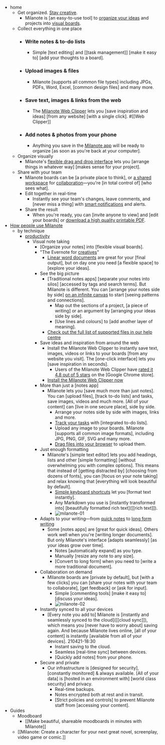 - home
    - Get organized. [Stay creative](https://milanote.com/?referrer=rcCO3ehGRWkqTf3QEE).
        - Milanote is [an easy-to-use tool] to [organize your ideas](((BP9ax-DQ4))) and projects into [visual boards](((kCdij3Bc4))).
    - Collect everything in one place
        - ### Write notes & to-do lists
            - Simple [text editing] and [[task management]] [make it easy to] [add your thoughts to a board].
        - ### Upload images & files
            - Milanote [supports all common file types] including JPGs, PDFs, Word, Excel, [common design files] and many more.
        - ### Save text, images & links from the web
            - The [Milanote Web Clipper](https://milanote.com/download-web-clipper?referrer=rcCO3ehGRWkqTf3QEE) lets you [save inspiration and ideas] [from any website] [with a single click]. #[[Web Clipper]]
        - ### Add notes & photos from your phone
            - Anything you save in the [Milanote app](https://milanote.com/download-mobile-app?referrer=rcCO3ehGRWkqTf3QEE) will be ready to organize [as soon as you're back at your computer].
    - Organize visually
        - Milanote's [flexible drag and drop interface](((2D-uWhHN7))) lets you [arrange things in whatever way] [makes sense for your project].
    - Share with your team
        - Milanote boards can be [a private place to think], or [a shared workspace](((tt1E-ii3j))) for [collaboration](((qoomjxQ6j)))—you're [in total control of] [who sees what].
        - Edit together in real-time
            - Instantly see your team's changes, leave comments, and [never miss a thing] with [smart notifications](((EdJCtKiy3))) and alerts.
        - Share the result
            - When you're ready, you can [invite anyone to view] and [edit your boards] or [download a high quality printable PDF](((E408WCvTK))).
- [How people use Milanote](https://milanote.com/inspiration?referrer=rcCO3ehGRWkqTf3QEE)
    - by technique
        - [productivity](((mqOGBvi0s)))
            - Visual note taking
                - [Organize your notes] into [flexible visual boards].
                - "The Evernote for [creatives](((S5NabLA1j)))"
                    - [Linear word documents](((1JistdAAV))) are great for your [final output], but on day one you need [a flexible space] to [explore your ideas]. 
                - See the big picture
                    - [Traditional notes apps] [separate your notes into silos] [accessed by tags and search terms]. But Milanote is different. You can [arrange your notes side by side] [on an infinite canvas](((tR8GFHomw))) to start [seeing patterns and connections].
                        - Map out the sections of a project, [a piece of writing] or an argument by [arranging your ideas side by side].
                        - [Use lines and colours] to [add another layer of meaning].
                    - [Check out the full list of supported files in our help centre](https://help.milanote.com/frequently-asked-questions/what-kind-of-files-can-i-upload)
                - Save ideas and inspiration from around the web
                    - Install the Milanote Web Clipper to instantly save text, images, videos or links to your boards [from any website you visit]. The [one-click interface] lets you [save inspiration in seconds].
                        - Users of the Milanote Web Clipper have [rated it 4.8 out of 5 stars](((f5g4mmE2U))) on the [Google Chrome store].
                    - [Install the Milanote Web Clipper now](https://chrome.google.com/webstore/detail/milanote-web-clipper/mipimgcmndeggldjcbjfeogcpoafomhl)
                - More than just a [notes app]
                    - Milanote lets you [save much more than just notes]. You can [upload files], [track to-do lists] and tasks, save images, videos and much more. [All of your content] can [live in one secure place], side by side.
                        - Arrange your notes side by side with images, links and more.
                        - [Track your tasks](((a3No-Jku_))) with [integrated to-do lists].
                        - Upload any image to your boards. Milanote [supports all common image formats], including JPG, PNG, GIF, SVG and many more.
                        - [Drag files into your browser](((2rbx96xWw))) to upload them.
                - Just enough formatting
                    - Milanote's [simple text editor] lets you add headings, lists and other [simple formatting] [without overwhelming you with complex options]. This means that instead of [getting distracted by] [choosing from dozens of fonts], you can [focus on your note taking] and relax knowing that [everything will look beautiful by default].
                        - [Simple keyboard shortcuts](((5LF_BgoR9))) let you [format text instantly].
                        - Any Markdown you use is [instantly transformed into] [beautifully formatted rich text]([[rich text]]).
                        - ![milanote-01](https://images.prismic.io/milanote/1db00af7e8fc2556561e6fd4fcd533f036b51131_highlight-creative-notes-app-board.png)
                - Adapts to your writing—from [quick notes](((NO0qX0HAG))) to [long form writing](((MnRlQjD_s)))
                    - Some [notes apps] are [great for quick ideas]. Others work well when you're [writing longer documents]. But only Milanote's interface [adapts seamlessly] [as your ideas grow over time].
                        - Notes [automatically expand] as you type.
                        - Manually [resize any note to any size].
                        - [Convert to long form] when you need to [write a more traditional document].
                - Collaboration on demand
                    - Milanote boards are [private by default], but [with a few clicks] you can [share your notes with your team to collaborate], [get feedback] or [ask for input].
                        - Simple [commenting tools] [make it easy to] [discuss your ideas].
                        - ![milanote-02](https://images.prismic.io/milanote/68159c442b4c817ff10f0987542809a49e428d20_graphic-creative-notes-app-board.png)
                - Instantly synced to all your devices
                    - [Every note you add to] Milanote is [instantly and seamlessly synced to the cloud]([[cloud sync]]), which means you [never have to worry about] saving again. And because Milanote lives online, [all of your content] is instantly [available from all of your devices].
210421-18:30
                        - Instant saving to the cloud.
                        - Seamless [real-time sync] between devices.
                        - [Quickly add notes] from your phone.
                - Secure and private
                    - Our infrastructure is [designed for security], [constantly monitored] & always available. [All of your data] is [hosted in an environment with] [world class security] and privacy.
                        - Real-time backups.
                        - Notes encrypted both at rest and in transit.
                        - [Strict policies and controls] to prevent Milanote staff from [accessing your content].
- Guides
    - Moodboard
        - [[Make beautiful, shareable moodboards in minutes with Milanote]]
    - [[Milanote: Create a character for your next great novel, screenplay, video game or comic.]]
